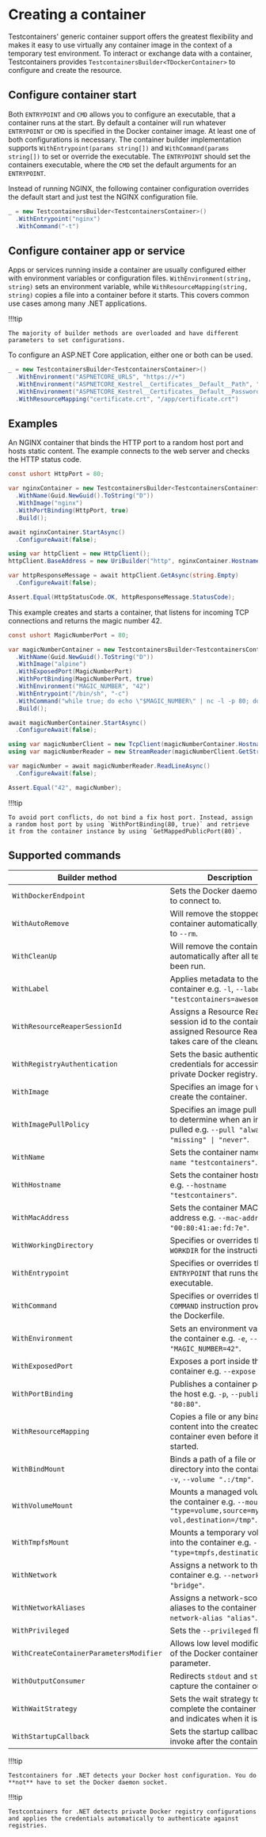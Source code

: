 # Creating a container

Testcontainers' generic container support offers the greatest flexibility and makes it easy to use virtually any container image in the context of a temporary test environment. To interact or exchange data with a container, Testcontainers provides  `TestcontainersBuilder<TDockerContainer>` to configure and create the resource.

## Configure container start

Both `ENTRYPOINT` and `CMD` allows you to configure an executable, that a container runs at the start. By default a container will run whatever `ENTRYPOINT` or `CMD` is specified in the Docker container image. At least one of both configurations is necessary. The container builder implementation supports `WithEntrypoint(params string[])` and `WithCommand(params string[])` to set or override the executable. The `ENTRYPOINT` should set the containers executable, where the `CMD` set the default arguments for an `ENTRYPOINT`.

Instead of running NGINX, the following container configuration overrides the default start and just test the NGINX configuration file.

```csharp
_ = new TestcontainersBuilder<TestcontainersContainer>()
  .WithEntrypoint("nginx")
  .WithCommand("-t")
```

## Configure container app or service

Apps or services running inside a container are usually configured either with environment variables or configuration files. `WithEnvironment(string, string)` sets an environment variable, while `WithResourceMapping(string, string)` copies a file into a container before it starts. This covers common use cases among many .NET applications.

!!!tip

    The majority of builder methods are overloaded and have different parameters to set configurations.

To configure an ASP.NET Core application, either one or both can be used.

```csharp
_ = new TestcontainersBuilder<TestcontainersContainer>()
  .WithEnvironment("ASPNETCORE_URLS", "https://+")
  .WithEnvironment("ASPNETCORE_Kestrel__Certificates__Default__Path", "/app/certificate.crt")
  .WithEnvironment("ASPNETCORE_Kestrel__Certificates__Default__Password", "password")
  .WithResourceMapping("certificate.crt", "/app/certificate.crt")
```

## Examples

An NGINX container that binds the HTTP port to a random host port and hosts static content. The example connects to the web server and checks the HTTP status code.

```csharp
const ushort HttpPort = 80;

var nginxContainer = new TestcontainersBuilder<TestcontainersContainer>()
  .WithName(Guid.NewGuid().ToString("D"))
  .WithImage("nginx")
  .WithPortBinding(HttpPort, true)
  .Build();

await nginxContainer.StartAsync()
  .ConfigureAwait(false);

using var httpClient = new HttpClient();
httpClient.BaseAddress = new UriBuilder("http", nginxContainer.Hostname, nginxContainer.GetMappedPublicPort(HttpPort)).Uri;

var httpResponseMessage = await httpClient.GetAsync(string.Empty)
  .ConfigureAwait(false);

Assert.Equal(HttpStatusCode.OK, httpResponseMessage.StatusCode);
```

This example creates and starts a container, that listens for incoming TCP connections and returns the magic number 42.

```csharp
const ushort MagicNumberPort = 80;

var magicNumberContainer = new TestcontainersBuilder<TestcontainersContainer>()
  .WithName(Guid.NewGuid().ToString("D"))
  .WithImage("alpine")
  .WithExposedPort(MagicNumberPort)
  .WithPortBinding(MagicNumberPort, true)
  .WithEnvironment("MAGIC_NUMBER", "42")
  .WithEntrypoint("/bin/sh", "-c")
  .WithCommand("while true; do echo \"$MAGIC_NUMBER\" | nc -l -p 80; done")
  .Build();

await magicNumberContainer.StartAsync()
  .ConfigureAwait(false);

using var magicNumberClient = new TcpClient(magicNumberContainer.Hostname, magicNumberContainer.GetMappedPublicPort(MagicNumberPort));
using var magicNumberReader = new StreamReader(magicNumberClient.GetStream());

var magicNumber = await magicNumberReader.ReadLineAsync()
  .ConfigureAwait(false);

Assert.Equal("42", magicNumber);
```

!!!tip

    To avoid port conflicts, do not bind a fix host port. Instead, assign a random host port by using `WithPortBinding(80, true)` and retrieve it from the container instance by using `GetMappedPublicPort(80)`.

## Supported commands

| Builder method                          | Description                                                                                                                            |
|-----------------------------------------|----------------------------------------------------------------------------------------------------------------------------------------|
| `WithDockerEndpoint`                    | Sets the Docker daemon socket to connect to.                                                                                           |
| `WithAutoRemove`                        | Will remove the stopped container automatically, similar to `--rm`.                                                                    |
| `WithCleanUp`                           | Will remove the container automatically after all tests have been run.                                                                 |
| `WithLabel`                             | Applies metadata to the container e.g. `-l`, `--label "testcontainers=awesome"`.                                                       |
| `WithResourceReaperSessionId`           | Assigns a Resource Reaper session id to the container. The assigned Resource Reaper takes care of the cleanup.                         |
| `WithRegistryAuthentication`            | Sets the basic authentication credentials for accessing a private Docker registry.                                                     |
| `WithImage`                             | Specifies an image for which to create the container.                                                                                  |
| `WithImagePullPolicy`                   | Specifies an image pull policy to determine when an image is pulled e.g. <code>--pull "always" &vert; "missing" &vert; "never"</code>. |
| `WithName`                              | Sets the container name e.g. `--name "testcontainers"`.                                                                                |
| `WithHostname`                          | Sets the container hostname e.g. `--hostname "testcontainers"`.                                                                        |
| `WithMacAddress`                        | Sets the container MAC address e.g. `--mac-address "00:80:41:ae:fd:7e"`.                                                               |
| `WithWorkingDirectory`                  | Specifies or overrides the `WORKDIR` for the instruction sets.                                                                         |
| `WithEntrypoint`                        | Specifies or overrides the `ENTRYPOINT` that runs the executable.                                                                      |
| `WithCommand`                           | Specifies or overrides the `COMMAND` instruction provided in the Dockerfile.                                                           |
| `WithEnvironment`                       | Sets an environment variable in the container e.g. `-e`, `--env "MAGIC_NUMBER=42"`.                                                    |
| `WithExposedPort`                       | Exposes a port inside the container e.g. `--expose "80"`.                                                                              |
| `WithPortBinding`                       | Publishes a container port to the host e.g. `-p`, `--publish "80:80"`.                                                                 |
| `WithResourceMapping`                   | Copies a file or any binary content into the created container even before it is started.                                              |
| `WithBindMount`                         | Binds a path of a file or directory into the container e.g. `-v`, `--volume ".:/tmp"`.                                                 |
| `WithVolumeMount`                       | Mounts a managed volume into the container e.g. `--mount "type=volume,source=my-vol,destination=/tmp"`.                                |
| `WithTmpfsMount`                        | Mounts a temporary volume into the container e.g. `--mount "type=tmpfs,destination=/tmp"`.                                             |
| `WithNetwork`                           | Assigns a network to the container e.g. `--network "bridge"`.                                                                          |
| `WithNetworkAliases`                    | Assigns a network-scoped aliases to the container e.g. `--network-alias "alias"`.                                                      |
| `WithPrivileged`                        | Sets the `--privileged` flag.                                                                                                          |
| `WithCreateContainerParametersModifier` | Allows low level modifications of the Docker container create parameter.                                                               |
| `WithOutputConsumer`                    | Redirects `stdout` and `stderr` to capture the container output.                                                                       |
| `WithWaitStrategy`                      | Sets the wait strategy to complete the container start and indicates when it is ready.                                                 |
| `WithStartupCallback`                   | Sets the startup callback to invoke after the container start.                                                                         |

!!!tip

    Testcontainers for .NET detects your Docker host configuration. You do **not** have to set the Docker daemon socket.

!!!tip

    Testcontainers for .NET detects private Docker registry configurations and applies the credentials automatically to authenticate against registries.

